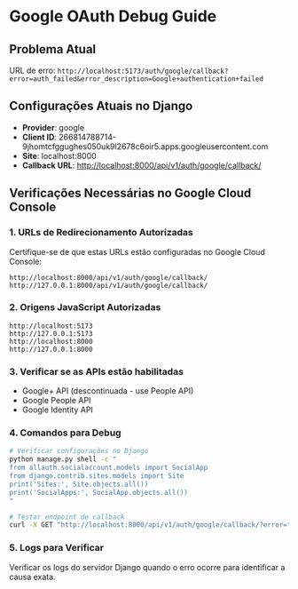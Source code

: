 # Google OAuth Debug Guide

## Problema Atual

URL de erro: `http://localhost:5173/auth/google/callback?error=auth_failed&error_description=Google+authentication+failed`

## Configurações Atuais no Django

- **Provider**: google
- **Client ID**: 266814788714-9jhomtcfggughes050uk9l2678c6oir5.apps.googleusercontent.com
- **Site**: localhost:8000
- **Callback URL**: <http://localhost:8000/api/v1/auth/google/callback/>

## Verificações Necessárias no Google Cloud Console

### 1. URLs de Redirecionamento Autorizadas

Certifique-se de que estas URLs estão configuradas no Google Cloud Console:

```
http://localhost:8000/api/v1/auth/google/callback/
http://127.0.0.1:8000/api/v1/auth/google/callback/
```

### 2. Origens JavaScript Autorizadas

```
http://localhost:5173
http://127.0.0.1:5173
http://localhost:8000
http://127.0.0.1:8000
```

### 3. Verificar se as APIs estão habilitadas

- Google+ API (descontinuada - use People API)
- Google People API
- Google Identity API

### 4. Comandos para Debug

```bash
# Verificar configurações no Django
python manage.py shell -c "
from allauth.socialaccount.models import SocialApp
from django.contrib.sites.models import Site
print('Sites:', Site.objects.all())
print('SocialApps:', SocialApp.objects.all())
"

# Testar endpoint de callback
curl -X GET "http://localhost:8000/api/v1/auth/google/callback/?error=test"
```

### 5. Logs para Verificar

Verificar os logs do servidor Django quando o erro ocorre para identificar a causa exata.
